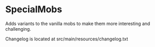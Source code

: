 # SpecialMobs
Adds variants to the vanilla mobs to make them more interesting and challenging.

Changelog is located at src/main/resources/changelog.txt
